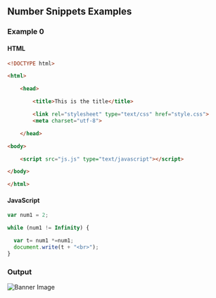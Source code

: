 ## Number Snippets Examples

### Example 0

#### HTML

```HTML
<!DOCTYPE html>

<html>

    <head>

        <title>This is the title</title>

        <link rel="stylesheet" type="text/css" href="style.css">
        <meta charset="utf-8">

    </head>

<body>

    <script src="js.js" type="text/javascript"></script>

</body>

</html>
```

#### JavaScript

```JavaScript
var num1 = 2;

while (num1 != Infinity) {

  var t= num1 *=num1;
  document.write(t + "<br>");
}
````

### Output

![Banner Image](github-content/example-0-output.png/)
